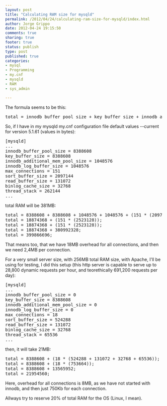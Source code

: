 ```yaml
--- 
layout: post
title: "Calculating RAM size for mysqld"
permalink: /2012/04/24/calculating-ram-size-for-mysqld/index.html
author: Jorge Grippo
date: 2012-04-24 19:15:50
comments: true
sharing: true
footer: true
status: publish
type: post
published: true
categories: 
- mysql
- Programming
- my.cnf
- mysqld
- RAM
- sys_admin

---
```

<!-- 14 -->
The formula seems to be this:

<pre>total = innodb_buffer_pool_size + key_buffer_size + innodb_additional_mem_pool_size + innodb_log_buffer_size + (max_connections * (sort_buffer_size + read_buffer_size + binlog_cache_size + maximum_thread_stack_size));
</pre>
<!--more-->So, if I have in my mysqld my.cnf configuration file default values --current for version 5.1.61 (values in bytes):

<pre>[mysqld]
...
innodb_buffer_pool_size = 8388608
key_buffer_size = 8388608
innodb_additional_mem_pool_size = 1048576
innodb_log_buffer_size = 1048576
max_connections = 151
sort_buffer_size = 2097144
read_buffer_size = 131072
binlog_cache_size = 32768
thread_stack = 262144
...
</pre>

total RAM will be 381MB:

<pre>total = 8388608 + 8388608 + 1048576 + 1048576 + (151 * (2097144 + 131072 + 32768 + 262144));
total = 18874368 + (151 * (2523128));
total = 18874368 + (151 * (2523128));
total = 18874368 + 380992328;
total = 399866696;
</pre>

That means too, that we have 18MB overhead for all connections, and then we need 2,4MB per connection.

For a very small server size, with 256MB total RAM size, with Apache, I'll be using for testing, I did this setup (this http server is capable to serve up to 28,800 
dynamic requests per hour, and teorethically 691,200 requests per day):

<pre>[mysqld]
...
innodb_buffer_pool_size = 0
key_buffer_size = 8388608
innodb_additional_mem_pool_size = 0
innodb_log_buffer_size = 0
max_connections = 18
sort_buffer_size = 524288
read_buffer_size = 131072
binlog_cache_size = 32768
thread_stack = 65536
...</pre>

then, it will take 21MB:

<pre>total = 8388608 + (18 * (524288 + 131072 + 32768 + 65536));
total = 8388608 + (18 * (753664));
total = 8388608 + 13565952;
total = 21954560;</pre>

Here, overhead for all connections is 8MB, as we have not started with innodb, and then just 750Kb for each connection.

Allways try to reserve 20% of total RAM for the OS (Linux, I mean).

